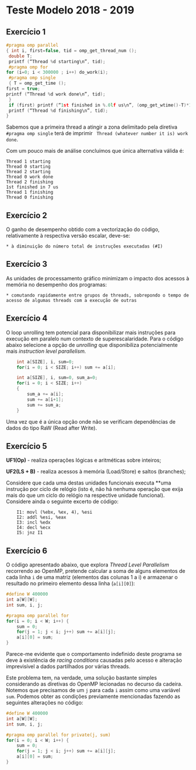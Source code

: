 # Teste Modelo 2018 - 2019

## Exercício 1

```C
#pragma omp parallel
{ int i, first=false, tid = omp_get_thread_num ();
 double T;
 printf (“Thread %d starting\n”, tid);
 #pragma omp for
for (i=0; i < 300000 ; i++) do_work(i);
 #pragma omp single
 { T = omp_get_time ();
first = true;
printf (“Thread %d work done\n”, tid);
 }
 if (first) printf (“1st finished in %.0lf us\n”, (omp_get_wtime()-T)*1e6);
 printf (“Thread %d finishing\n”, tid);
}
```

Sabemos que a primeira thread a atingir a zona delimitado pela diretiva  ```#pragma omp single```  terá de imprimir ``` Thread (whatever number it is) work done```. 

Com um pouco mais de análise concluímos que única alternativa válida é:

```
Thread 1 starting
Thread 0 starting
Thread 2 starting
Thread 0 work done
Thread 2 finishing
1st finished in 7 us
Thread 1 finishing
Thread 0 finishing
```

## Exercício 2

O ganho de desempenho obtido com a vectorização do código, relativamente à respectiva versão escalar, deve-se:

    * à diminuição do número total de instruções executadas (#I)

## Exercício 3

As unidades de processamento gráfico minimizam o impacto dos acessos à memória no desempenho dos programas:

    * comutando rapidamente entre grupos de threads, sobrepondo o tempo de acesso de algumas threads com a execução de outras

## Exercício 4

O loop unrolling tem potencial para disponibilizar mais instruções para execução em paralelo num contexto de superescalaridade. Para o código abaixo selecione a opção de *unrolling* que disponibiliza potencialmente mais *instruction level parallelism.*

```C
    int a[SIZE], i, sum=0;
    for(i = 0; i < SIZE; i++) sum += a[i];
```

```C
    int a[SIZE], i, sum=0, sum_a=0;
    for(i = 0; i < SIZE; i++) 
    {
        sum_a += a[i];
        sum += a[i+1];
        sum += sum_a;
    }
```

Uma vez que é a única opção onde não se verificam dependências de dados do tipo RaW (Read after Write).

## Exercício 5

**UF1(Op)** - realiza operações lógicas e aritméticas sobre inteiros;

**UF2(LS + B)** - realiza acessos à memória (Load/Store) e saltos (branches);

Considere que cada uma destas unidades funcionais executa **uma instrução por ciclo de relógio (isto é, não há nenhuma operação que exija mais do que um ciclo do relógio na respective unidade funcional). Considere ainda o seguinte excerto de código:

```assembly
    I1: movl (%ebx, %ex, 4), %esi
    I2: addl %esi, %eax
    I3: incl %edx
    I4: decl %ecx
    I5: jnz I1
```

## Exercício 6

O código apresentado abaixo, que explora *Thread Level Parallelism* recorrendo ao OpenMP, pretende calcular a soma de alguns elementos de cada linha `i` de uma matriz (elementos das colunas 1 a i) e armazenar o resultado no primeiro elemento dessa linha (`a[i][0]`):

```C
#define W 400000
int a[W][W];
int sum, i, j;

#pragma omp parallel for
for(i = 0; i < W; i++) {
    sum = 0;
    for(j = 1; j < i; j++) sum += a[i][j];
    a[i][0] = sum;
}
```

Parece-me evidente que o comportamento indefinido deste programa se deve à existência de *racing conditions* causadas pelo acesso e alteração imprevisível a dados partilhados por várias threads.

Este problema tem, na verdade, uma solução bastante simples considerando as diretivas do OpenMP lecionadas no decurso da cadeira. Notemos que precisamos de um `j` para cada `i` assim como uma variável `sum`. Podemos obter as condições previamente mencionadas fazendo as seguintes alterações no código:

```C
#define W 400000
int a[W][W];
int sum, i, j;

#pragma omp parallel for private(j, sum)
for(i = 0; i < W; i++) {
    sum = 0;
    for(j = 1; j < i; j++) sum += a[i][j];
    a[i][0] = sum;
}